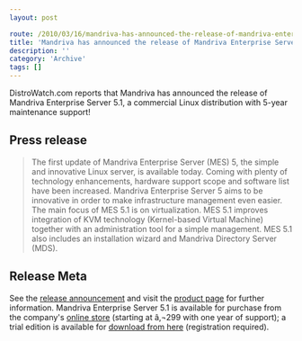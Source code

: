 ```yaml
---
layout: post

route: /2010/03/16/mandriva-has-announced-the-release-of-mandriva-enterprise-server-51
title: 'Mandriva has announced the release of Mandriva Enterprise Server 5.1'
description: ''
category: 'Archive'
tags: []
---
```


DistroWatch.com reports that Mandriva has announced the release of
Mandriva Enterprise Server 5.1, a commercial Linux
distribution with 5-year maintenance support!

## Press release

> The first update of Mandriva Enterprise Server (MES) 5, the simple and innovative Linux server, is available today. Coming with plenty of technology enhancements, hardware support scope and software list have been increased. Mandriva Enterprise Server 5 aims to be innovative in order to make infrastructure management even easier. The main focus of MES 5.1 is on virtualization. MES 5.1 improves integration of KVM technology (Kernel-based Virtual Machine) together with an administration tool for a simple management. MES 5.1 also includes an installation wizard and Mandriva Directory Server (MDS).  

## Release Meta

See the
<a class="ph" target="_blank" rel="noopener noreferrer" href="http://blog.mandriva.com/2010/03/15/mandriva-enterprise-server-5-1-is-available/">release
announcement</a> and visit the
<a class="ph" target="_blank" rel="noopener noreferrer" href="http://www2.mandriva.com/linux/server/assets/">product
page</a> for further information. Mandriva Enterprise Server 5.1 is available
for purchase from the company's
<a class="ph" target="_blank" rel="noopener noreferrer" href="http://store.mandriva.com/product_info.php?products_id=433">online
store</a> (starting at â‚¬299 with one year of support); a trial edition is
available for
<a class="ph" target="_blank" rel="noopener noreferrer" href="http://www2.mandriva.com/linux/server/try/">download
from here</a> (registration required).
